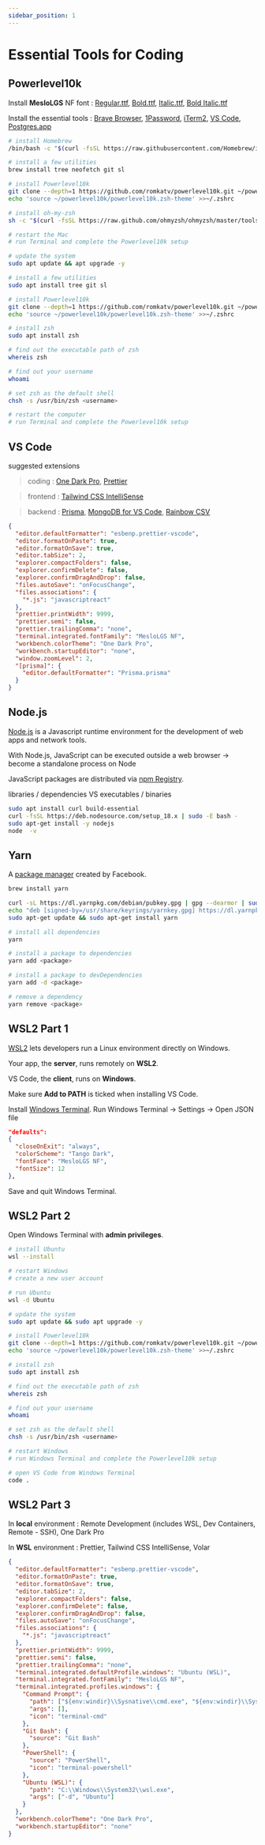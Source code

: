 ```yaml
---
sidebar_position: 1
---
```


# Essential Tools for Coding

## Powerlevel10k

Install **MesloLGS** NF font : [Regular.ttf](https://github.com/romkatv/powerlevel10k-media/raw/master/MesloLGS%20NF%20Regular.ttf), [Bold.ttf](https://github.com/romkatv/powerlevel10k-media/raw/master/MesloLGS%20NF%20Bold.ttf), [Italic.ttf](https://github.com/romkatv/powerlevel10k-media/raw/master/MesloLGS%20NF%20Italic.ttf), [Bold Italic.ttf](https://github.com/romkatv/powerlevel10k-media/raw/master/MesloLGS%20NF%20Bold%20Italic.ttf)

Install the essential tools : [Brave Browser](https://brave.com/), [1Password](https://1password.com/downloads/mac/), [iTerm2](https://iterm2.com/downloads.html), [VS Code](https://code.visualstudio.com/download), [Postgres.app](https://postgresapp.com/)

```bash title="setup for Mac"
# install Homebrew
/bin/bash -c "$(curl -fsSL https://raw.githubusercontent.com/Homebrew/install/HEAD/install.sh)"

# install a few utilities
brew install tree neofetch git sl

# install Powerlevel10k
git clone --depth=1 https://github.com/romkatv/powerlevel10k.git ~/powerlevel10k
echo 'source ~/powerlevel10k/powerlevel10k.zsh-theme' >>~/.zshrc

# install oh-my-zsh
sh -c "$(curl -fsSL https://raw.github.com/ohmyzsh/ohmyzsh/master/tools/install.sh)"

# restart the Mac
# run Terminal and complete the Powerlevel10k setup
```

```bash title="setup for Linux"
# update the system
sudo apt update && apt upgrade -y

# install a few utilities
sudo apt install tree git sl

# install Powerlevel10k
git clone --depth=1 https://github.com/romkatv/powerlevel10k.git ~/powerlevel10k
echo 'source ~/powerlevel10k/powerlevel10k.zsh-theme' >>~/.zshrc

# install zsh
sudo apt install zsh

# find out the executable path of zsh
whereis zsh

# find out your username
whoami

# set zsh as the default shell
chsh -s /usr/bin/zsh <username>

# restart the computer
# run Terminal and complete the Powerlevel10k setup
```

## VS Code

suggested extensions

> coding : [One Dark Pro](https://marketplace.visualstudio.com/items?itemName=zhuangtongfa.Material-theme), [Prettier](https://marketplace.visualstudio.com/items?itemName=esbenp.prettier-vscode)

> frontend : [Tailwind CSS IntelliSense](https://marketplace.visualstudio.com/items?itemName=bradlc.vscode-tailwindcss)

> backend : [Prisma](https://marketplace.visualstudio.com/items?itemName=Prisma.prisma), [MongoDB for VS Code](https://marketplace.visualstudio.com/items?itemName=mongodb.mongodb-vscode), [Rainbow CSV](https://marketplace.visualstudio.com/items?itemName=mechatroner.rainbow-csv)

```json title="suggested settings for Mac / Linux"
{
  "editor.defaultFormatter": "esbenp.prettier-vscode",
  "editor.formatOnPaste": true,
  "editor.formatOnSave": true,
  "editor.tabSize": 2,
  "explorer.compactFolders": false,
  "explorer.confirmDelete": false,
  "explorer.confirmDragAndDrop": false,
  "files.autoSave": "onFocusChange",
  "files.associations": {
    "*.js": "javascriptreact"
  },
  "prettier.printWidth": 9999,
  "prettier.semi": false,
  "prettier.trailingComma": "none",
  "terminal.integrated.fontFamily": "MesloLGS NF",
  "workbench.colorTheme": "One Dark Pro",
  "workbench.startupEditor": "none",
  "window.zoomLevel": 2,
  "[prisma]": {
    "editor.defaultFormatter": "Prisma.prisma"
  }
}
```

## Node.js

[Node.js](https://nodejs.org/en/) is a Javascript runtime environment for the development of web apps and network tools.

With Node.js, JavaScript can be executed outside a web browser → become a standalone process on Node

JavaScript packages are distributed via [npm Registry](https://www.npmjs.com/).

libraries / dependencies VS executables / binaries

```bash title="setup for Linux"
sudo apt install curl build-essential
curl -fsSL https://deb.nodesource.com/setup_18.x | sudo -E bash -
sudo apt-get install -y nodejs
node  -v
```

## Yarn

A [package manager](https://classic.yarnpkg.com/en/docs/getting-started) created by Facebook.

```bash title="setup for Mac"
brew install yarn
```

```bash title="setup for Linux"
curl -sL https://dl.yarnpkg.com/debian/pubkey.gpg | gpg --dearmor | sudo tee /usr/share/keyrings/yarnkey.gpg >/dev/null
echo "deb [signed-by=/usr/share/keyrings/yarnkey.gpg] https://dl.yarnpkg.com/debian stable main" | sudo tee /etc/apt/sources.list.d/yarn.list
sudo apt-get update && sudo apt-get install yarn
```

```bash title="basic operations"
# install all dependencies
yarn

# install a package to dependencies
yarn add <package>

# install a package to devDependencies
yarn add -d <package>

# remove a dependency
yarn remove <package>
```

## WSL2 Part 1

[WSL2](https://docs.microsoft.com/en-us/windows/wsl/about) lets developers run a Linux environment directly on Windows.

Your app, the **server**, runs remotely on **WSL2**.

VS Code, the **client**, runs on **Windows**.

Make sure **Add to PATH** is ticked when installing VS Code.

Install [Windows Terminal](https://apps.microsoft.com/store/detail/windows-terminal/9N0DX20HK701?hl=en-hk&gl=hk). Run Windows Terminal → Settings → Open JSON file

```json title="suggested settings for Windows Terminal"
"defaults":
{
  "closeOnExit": "always",
  "colorScheme": "Tango Dark",
  "fontFace": "MesloLGS NF",
  "fontSize": 12
},
```

Save and quit Windows Terminal.

## WSL2 Part 2

Open Windows Terminal with **admin privileges**.

```bash title="setup Ubuntu & Powerlevel10k"
# install Ubuntu
wsl --install

# restart Windows
# create a new user account

# run Ubuntu
wsl -d Ubuntu

# update the system
sudo apt update && sudo apt upgrade -y

# install Powerlevel10k
git clone --depth=1 https://github.com/romkatv/powerlevel10k.git ~/powerlevel10k
echo 'source ~/powerlevel10k/powerlevel10k.zsh-theme' >>~/.zshrc

# install zsh
sudo apt install zsh

# find out the executable path of zsh
whereis zsh

# find out your username
whoami

# set zsh as the default shell
chsh -s /usr/bin/zsh <username>

# restart Windows
# run Windows Terminal and complete the Powerlevel10k setup

# open VS Code from Windows Terminal
code .
```

## WSL2 Part 3

In **local** environment : Remote Development (includes WSL, Dev Containers, Remote - SSH), One Dark Pro

In **WSL** environment : Prettier, Tailwind CSS IntelliSense, Volar

```json title="suggested VS Code Settings"
{
  "editor.defaultFormatter": "esbenp.prettier-vscode",
  "editor.formatOnPaste": true,
  "editor.formatOnSave": true,
  "editor.tabSize": 2,
  "explorer.compactFolders": false,
  "explorer.confirmDelete": false,
  "explorer.confirmDragAndDrop": false,
  "files.autoSave": "onFocusChange",
  "files.associations": {
    "*.js": "javascriptreact"
  },
  "prettier.printWidth": 9999,
  "prettier.semi": false,
  "prettier.trailingComma": "none",
  "terminal.integrated.defaultProfile.windows": "Ubuntu (WSL)",
  "terminal.integrated.fontFamily": "MesloLGS NF",
  "terminal.integrated.profiles.windows": {
    "Command Prompt": {
      "path": ["${env:windir}\\Sysnative\\cmd.exe", "${env:windir}\\System32\\cmd.exe"],
      "args": [],
      "icon": "terminal-cmd"
    },
    "Git Bash": {
      "source": "Git Bash"
    },
    "PowerShell": {
      "source": "PowerShell",
      "icon": "terminal-powershell"
    },
    "Ubuntu (WSL)": {
      "path": "C:\\Windows\\System32\\wsl.exe",
      "args": ["-d", "Ubuntu"]
    }
  },
  "workbench.colorTheme": "One Dark Pro",
  "workbench.startupEditor": "none"
}
```
